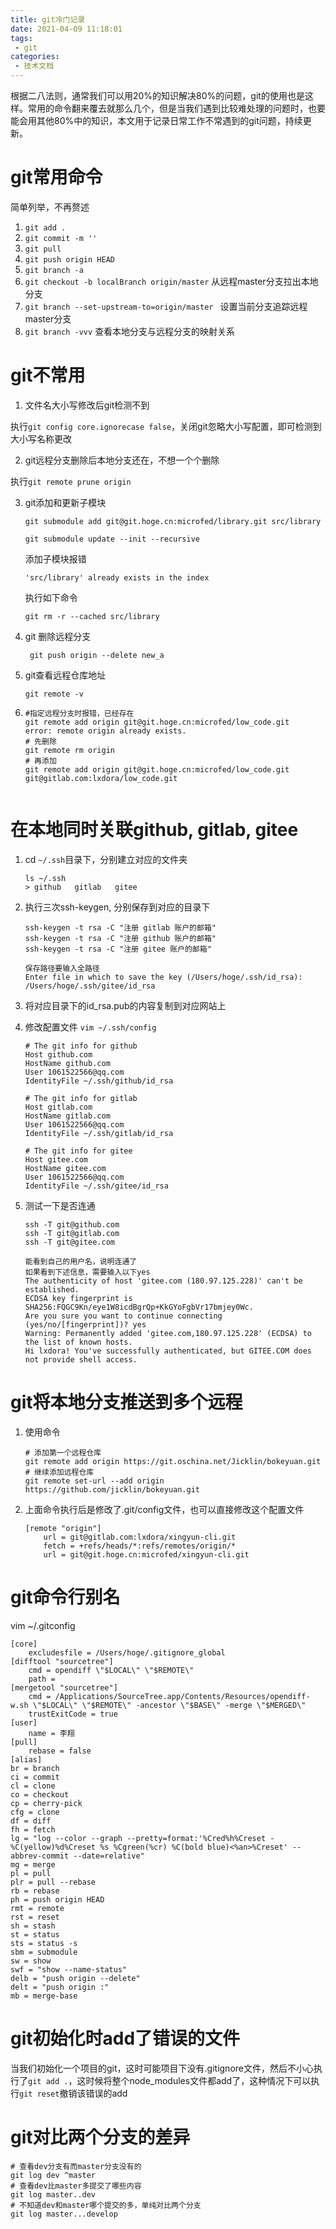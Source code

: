 ```yaml
---
title: git冷门记录
date: 2021-04-09 11:18:01
tags: 
 - git
categories:
 - 技术文档
---
```


根据二八法则，通常我们可以用20%的知识解决80%的问题，git的使用也是这样。常用的命令翻来覆去就那么几个，但是当我们遇到比较难处理的问题时，也要能会用其他80%中的知识，本文用于记录日常工作不常遇到的git问题，持续更新。

<!--more-->

# git常用命令

简单列举，不再赘述

1. `git add .`
2. `git commit -m ''`
3. `git pull`
4. `git push origin HEAD`
5. `git branch -a`
6. `git checkout -b localBranch origin/master` 从远程master分支拉出本地分支
7. `git branch --set-upstream-to=origin/master ` 设置当前分支追踪远程master分支
8. `git branch -vvv` 查看本地分支与远程分支的映射关系

# git不常用

1. 文件名大小写修改后git检测不到

执行`git config core.ignorecase false`，关闭git忽略大小写配置，即可检测到大小写名称更改

2. git远程分支删除后本地分支还在，不想一个个删除

执行`git remote prune origin`

3. git添加和更新子模块

   `git submodule add git@git.hoge.cn:microfed/library.git src/library`

   `git submodule update --init --recursive`

   添加子模块报错

   `'src/library' already exists in the index`

   执行如下命令

   `git rm -r --cached src/library`

4. git 删除远程分支

   ` git push origin --delete new_a`

4. git查看远程仓库地址

   `git remote -v`

6. ```shell
   #指定远程分支时报错，已经存在
   git remote add origin git@git.hoge.cn:microfed/low_code.git
   error: remote origin already exists.
   # 先删除
   git remote rm origin
   # 再添加
   git remote add origin git@git.hoge.cn:microfed/low_code.git
   git@gitlab.com:lxdora/low_code.git
    
   ```


# 在本地同时关联github, gitlab, gitee

1. cd `~/.ssh`目录下，分别建立对应的文件夹

   ```shell
   ls ~/.ssh
   > github   gitlab   gitee
   ```

2. 执行三次ssh-keygen, 分别保存到对应的目录下

   ```shell
   ssh-keygen -t rsa -C "注册 gitlab 账户的邮箱"
   ssh-keygen -t rsa -C "注册 github 账户的邮箱"
   ssh-keygen -t rsa -C "注册 gitee 账户的邮箱"
   
   保存路径要输入全路径
   Enter file in which to save the key (/Users/hoge/.ssh/id_rsa): /Users/hoge/.ssh/gitee/id_rsa
   ```

3. 将对应目录下的id_rsa.pub的内容复制到对应网站上

4. 修改配置文件 `vim ~/.ssh/config`

   ```shell
   # The git info for github
   Host github.com
   HostName github.com
   User 1061522566@qq.com
   IdentityFile ~/.ssh/github/id_rsa
   
   # The git info for gitlab
   Host gitlab.com
   HostName gitlab.com
   User 1061522566@qq.com
   IdentityFile ~/.ssh/gitlab/id_rsa
   
   # The git info for gitee
   Host gitee.com
   HostName gitee.com
   User 1061522566@qq.com
   IdentityFile ~/.ssh/gitee/id_rsa
   ```

5. 测试一下是否连通

   ```shell
   ssh -T git@github.com
   ssh -T git@gitlab.com
   ssh -T git@gitee.com
   
   能看到自己的用户名，说明连通了
   如果看到下述信息，需要输入以下yes
   The authenticity of host 'gitee.com (180.97.125.228)' can't be established.
   ECDSA key fingerprint is SHA256:FQGC9Kn/eye1W8icdBgrQp+KkGYoFgbVr17bmjey0Wc.
   Are you sure you want to continue connecting (yes/no/[fingerprint])? yes
   Warning: Permanently added 'gitee.com,180.97.125.228' (ECDSA) to the list of known hosts.
   Hi lxdora! You've successfully authenticated, but GITEE.COM does not provide shell access.
   ```


# git将本地分支推送到多个远程

1. 使用命令

   ```shell
   # 添加第一个远程仓库
   git remote add origin https://git.oschina.net/Jicklin/bokeyuan.git
   # 继续添加远程仓库
   git remote set-url --add origin https://github.com/jicklin/bokeyuan.git
   ```

2. 上面命令执行后是修改了.git/config文件，也可以直接修改这个配置文件

   ```shell
   [remote "origin"]
       url = git@gitlab.com:lxdora/xingyun-cli.git
       fetch = +refs/heads/*:refs/remotes/origin/*
       url = git@git.hoge.cn:microfed/xingyun-cli.git
   ```


# git命令行别名

vim ~/.gitconfig

```shell
[core]
	excludesfile = /Users/hoge/.gitignore_global
[difftool "sourcetree"]
	cmd = opendiff \"$LOCAL\" \"$REMOTE\"
	path =
[mergetool "sourcetree"]
	cmd = /Applications/SourceTree.app/Contents/Resources/opendiff-w.sh \"$LOCAL\" \"$REMOTE\" -ancestor \"$BASE\" -merge \"$MERGED\"
	trustExitCode = true
[user]
	name = 李翔
[pull]
	rebase = false
[alias]
br = branch
ci = commit
cl = clone
co = checkout
cp = cherry-pick
cfg = clone
df = diff
fh = fetch
lg = "log --color --graph --pretty=format:'%Cred%h%Creset -%C(yellow)%d%Creset %s %Cgreen(%cr) %C(bold blue)<%an>%Creset' --abbrev-commit --date=relative"
mg = merge
pl = pull
plr = pull --rebase
rb = rebase
ph = push origin HEAD
rmt = remote
rst = reset
sh = stash
st = status
sts = status -s
sbm = submodule
sw = show
swf = "show --name-status"
delb = "push origin --delete"
delt = "push origin :"
mb = merge-base
```

# git初始化时add了错误的文件

当我们初始化一个项目的git，这时可能项目下没有.gitignore文件，然后不小心执行了`git add .`，这时候将整个node_modules文件都add了，这种情况下可以执行`git reset`撤销该错误的add

# git对比两个分支的差异

```shell
# 查看dev分支有而master分支没有的
git log dev ^master
# 查看dev比master多提交了哪些内容
git log master..dev
# 不知道dev和master哪个提交的多，单纯对比两个分支
git log master...develop
```
